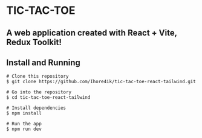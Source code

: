 # TIC-TAC-TOE

##  A web application created with React + Vite, Redux Toolkit!

## Install and Running

```
# Clone this repository
$ git clone https://github.com/Ihore4ik/tic-tac-toe-react-tailwind.git

# Go into the repository
$ cd tic-tac-toe-react-tailwind

# Install dependencies
$ npm install

# Run the app
$ npm run dev
```
